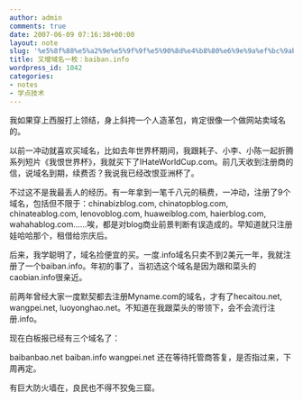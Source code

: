 ```yaml
---
author: admin
comments: true
date: 2007-06-09 07:16:38+00:00
layout: note
slug: '%e5%8f%88%e5%a2%9e%e5%9f%9f%e5%90%8d%e4%b8%80%e6%9e%9a%ef%bc%9abaibaninfo'
title: 又增域名一枚：baiban.info
wordpress_id: 1042
categories:
- notes
- 学点技术
---
```


我如果穿上西服打上领结，身上斜挎一个人造革包，肯定很像一个做网站卖域名的。

以前一冲动就喜欢买域名，比如去年世界杯期间，我跟耗子、小李、小陈一起折腾系列短片《我恨世界杯》，我就买下了IHateWorldCup.com。前几天收到注册商的信，说域名到期，续费否？我说我已经改恨亚洲杯了。

不过这不是我最丢人的经历。有一年拿到一笔千八元的稿费，一冲动，注册了9个域名，包括但不限于：chinabizblog.com, chinatopblog.com, chinateablog.com, lenovoblog.com, huaweiblog.com, haierblog.com, wahahablog.com……唉，都是对blog商业前景判断有误造成的。早知道就只注册娃哈哈那个，租借给宗庆后。

后来，我学聪明了，域名捡便宜的买。一度.info域名只卖不到2美元一年，我就注册了一个baiban.info。年初的事了，当初选这个域名是因为跟和菜头的caobian.info很亲近。

前两年曾经大家一度默契都去注册Myname.com的域名，才有了hecaitou.net, wangpei.net, luoyonghao.net。不知道在我跟菜头的带领下，会不会流行注册.info。

现在白板报已经有三个域名了：

baibanbao.net
baiban.info
wangpei.net 还在等待托管商答复，是否指过来，下周再定。

有巨大防火墙在，良民也不得不狡兔三窟。


